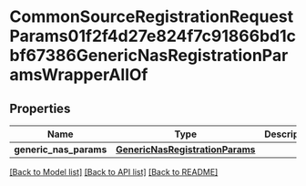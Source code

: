 # CommonSourceRegistrationRequestParams01f2f4d27e824f7c91866bd1cbf67386GenericNasRegistrationParamsWrapperAllOf


## Properties
Name | Type | Description | Notes
------------ | ------------- | ------------- | -------------
**generic_nas_params** | [**GenericNasRegistrationParams**](GenericNasRegistrationParams.md) |  | [optional] 

[[Back to Model list]](../README.md#documentation-for-models) [[Back to API list]](../README.md#documentation-for-api-endpoints) [[Back to README]](../README.md)


